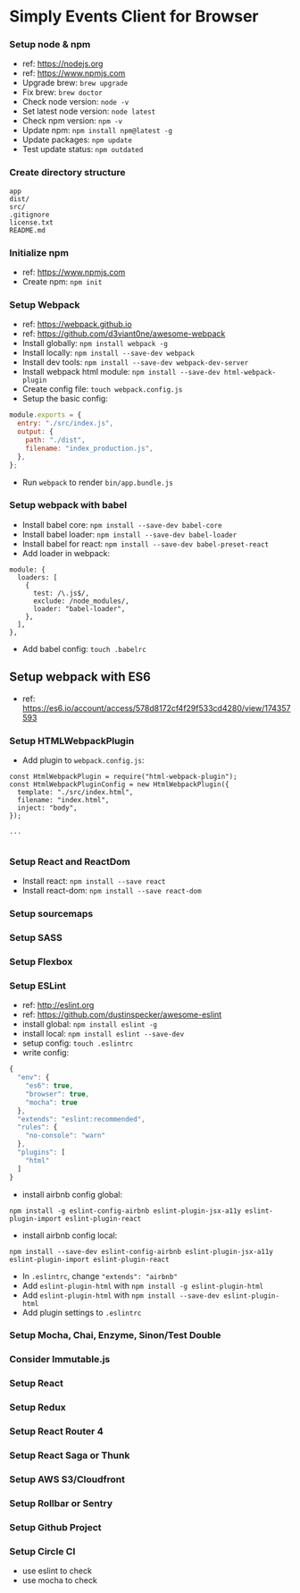 # Simply Events Client for Browser

### Setup node & npm

* ref: https://nodejs.org
* ref: https://www.npmjs.com
* Upgrade brew: `brew upgrade`
* Fix brew: `brew doctor`
* Check node version: `node -v`
* Set latest node version: `node latest`
* Check npm version: `npm -v`
* Update npm: `npm install npm@latest -g`
* Update packages: `npm update`
* Test update status: `npm outdated`

### Create directory structure

```
app
dist/
src/
.gitignore
license.txt
README.md
```

### Initialize npm

* ref: https://www.npmjs.com
* Create npm: `npm init`

### Setup Webpack

* ref: https://webpack.github.io
* ref: https://github.com/d3viant0ne/awesome-webpack
* Install globally: `npm install webpack -g`
* Install locally: `npm install --save-dev webpack`
* Install dev tools: `npm install --save-dev webpack-dev-server`
* Install webpack html module: `npm install --save-dev html-webpack-plugin`
* Create config file: `touch webpack.config.js`
* Setup the basic config:

```js
module.exports = {
  entry: "./src/index.js",
  output: {
    path: "./dist",
    filename: "index_production.js",
  },
};
```

* Run `webpack` to render `bin/app.bundle.js`

### Setup webpack with babel

* Install babel core: `npm install --save-dev babel-core`
* Install babel loader: `npm install --save-dev babel-loader`
* Install babel for react: `npm install --save-dev babel-preset-react`
* Add loader in webpack:

```
module: {
  loaders: [
    {
      test: /\.js$/,
      exclude: /node_modules/,
      loader: "babel-loader",
    },
  ],
},
```

* Add babel config: `touch .babelrc`

## Setup webpack with ES6

* ref: https://es6.io/account/access/578d8172cf4f29f533cd4280/view/174357593

### Setup HTMLWebpackPlugin

* Add plugin to `webpack.config.js`:

```
const HtmlWebpackPlugin = require("html-webpack-plugin");
const HtmlWebpackPluginConfig = new HtmlWebpackPlugin({
  template: "./src/index.html",
  filename: "index.html",
  inject: "body",
});

...


```


### Setup React and ReactDom

* Install react: `npm install --save react`
* Install react-dom: `npm install --save react-dom`

### Setup sourcemaps
### Setup SASS
### Setup Flexbox

### Setup ESLint

* ref: http://eslint.org
* ref: https://github.com/dustinspecker/awesome-eslint
* install global: `npm install eslint -g`
* install local: `npm install eslint --save-dev`
* setup config: `touch .eslintrc`
* write config:

```js
{
  "env": {
    "es6": true,
    "browser": true,
    "mocha": true
  },
  "extends": "eslint:recommended",
  "rules": {
    "no-console": "warn"
  },
  "plugins": [
    "html"
  ]
}
```

  * install airbnb config global:

```
npm install -g eslint-config-airbnb eslint-plugin-jsx-a11y eslint-plugin-import eslint-plugin-react
```

  * install airbnb config local:

```
npm install --save-dev eslint-config-airbnb eslint-plugin-jsx-a11y eslint-plugin-import eslint-plugin-react
```

* In `.eslintrc`, change `"extends": "airbnb"`
* Add `eslint-plugin-html` with `npm install -g eslint-plugin-html`
* Add `eslint-plugin-html` with `npm install --save-dev eslint-plugin-html`
* Add plugin settings to `.eslintrc`

### Setup Mocha, Chai, Enzyme, Sinon/Test Double
### Consider Immutable.js
### Setup React
### Setup Redux
### Setup React Router 4
### Setup React Saga or Thunk
### Setup AWS S3/Cloudfront
### Setup Rollbar or Sentry
### Setup Github Project
### Setup Circle CI

* use eslint to check
* use mocha to check
